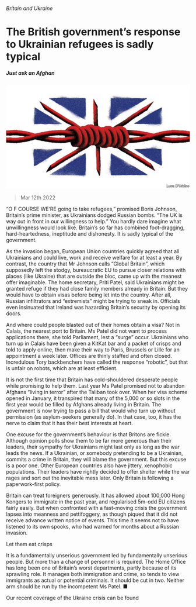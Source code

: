 ###### Britain and Ukraine

# The British government’s response to Ukrainian refugees is sadly typical 

##### Just ask an Afghan 

![image](images/20220312_ldd002.jpg) 

> Mar 12th 2022 

“O F COURSE WE’RE going to take refugees,” promised Boris Johnson, Britain’s prime minister, as Ukrainians dodged Russian bombs. “The UK is way out in front in our willingness to help.” You hardly dare imagine what unwillingness would look like. Britain’s  so far has combined foot-dragging, hard-heartedness, ineptitude and dishonesty. It is sadly typical of the government.

As the invasion began, European Union countries quickly agreed that all Ukrainians  and could live, work and receive welfare for at least a year. By contrast, the country that Mr Johnson calls “Global Britain”, which supposedly left the stodgy, bureaucratic EU to pursue closer relations with places (like Ukraine) that are outside the bloc, came up with the meanest offer imaginable. The home secretary, Priti Patel, said Ukrainians might be granted refuge if they had close family members already in Britain. But they would have to obtain visas before being let into the country. After all, Russian infiltrators and “extremists” might be trying to sneak in. Officials even insinuated that Ireland was hazarding Britain’s security by opening its doors.


And where could people blasted out of their homes obtain a visa? Not in Calais, the nearest port to Britain. Ms Patel did not want to process applications there, she told Parliament, lest a “surge” occur. Ukrainians who turn up in Calais have been given a KitKat bar and a packet of crisps and told to apply online, then make their way to Paris, Brussels or Lille for an appointment a week later. Offices are thinly staffed and often closed. Incredulous Tory backbenchers have called the response “robotic”, but that is unfair on robots, which are at least efficient.

It is not the first time that Britain has cold-shouldered desperate people while promising to help them. Last year Ms Patel promised not to abandon Afghans “living in terror” after the Taliban took over. When her visa scheme opened in January, it transpired that many of the 5,000 or so slots in the first year would be filled by Afghans already living in Britain. The government is now trying to pass a bill that would  who turn up without permission (as asylum-seekers generally do). In that case, too, it has the nerve to claim that it has their best interests at heart.

One excuse for the government’s behaviour is that Britons are fickle. Although opinion polls show them to be far more generous than their leaders, their sympathy for Ukrainians might last only as long as the war leads the news. If a Ukrainian, or somebody pretending to be a Ukrainian, commits a crime in Britain, they will blame the government. But this excuse is a poor one. Other European countries also have jittery, xenophobic populations. Their leaders have rightly decided to offer shelter while the war rages and sort out the inevitable mess later. Only Britain is following a paperwork-first policy.

Britain can treat foreigners generously. It has allowed about 100,000 Hong Kongers to immigrate in the past year, and regularised 5m-odd EU citizens fairly easily. But when confronted with a fast-moving crisis the government lapses into meanness and pettifoggery, as though piqued that it did not receive advance written notice of events. This time it seems not to have listened to its own spooks, who had warned for months about a Russian invasion.

Let them eat crisps

It is a fundamentally unserious government led by fundamentally unserious people. But more than a change of personnel is required. The Home Office has long been one of Britain’s worst departments, partly because of its sprawling role. It manages both immigration and crime, so tends to view immigrants as actual or potential criminals. It should be cut in two. Neither arm should be run by the incompetent Ms Patel. ■

Our recent coverage of the Ukraine crisis can be found 

